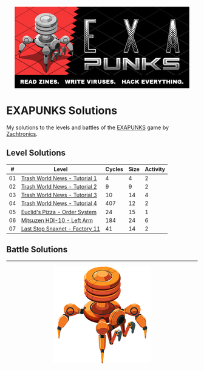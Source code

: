 <p align="center"><img src="./assets/exapunks.jpg" alt="EXAPUNKS logo"/></p>

# EXAPUNKS Solutions

My solutions to the levels and battles of the [EXAPUNKS](https://store.steampowered.com/app/716490/EXAPUNKS/) game by [Zachtronics](http://www.zachtronics.com/).

## Level Solutions

| #   | Level                                                                                | Cycles | Size | Activity |
| --- | ------------------------------------------------------------------------------------ | ------ | ---- | -------- |
| 01  | [Trash World News - Tutorial 1](./solutions/levels/01-trash-world-news-tutorial-1)   | 4      | 4    | 2        |
| 02  | [Trash World News - Tutorial 2](./solutions/levels/02-trash-world-news-tutorial-2)   | 9      | 9    | 2        |
| 03  | [Trash World News - Tutorial 3](./solutions/levels/03-trash-world-news-tutorial-3)   | 10     | 14   | 4        |
| 04  | [Trash World News - Tutorial 4](./solutions/levels/04-trash-world-news-tutorial-4)   | 407    | 12   | 2        |
| 05  | [Euclid's Pizza - Order System](./solutions/levels/05-euclids-pizza-order-system)    | 24     | 15   | 1        |
| 06  | [Mitsuzen HDI-10 - Left Arm](./solutions/levels/06-mitsuzen-hdi-10-left-arm)         | 184    | 24   | 6        |
| 07  | [Last Stop Snaxnet - Factory 11](./solutions/levels/07-last-stop-snaxnet-factory-11) | 41     | 14   | 2        |

## Battle Solutions

---

<p align="center"><img src="./assets/exa.png" alt="EXAPUNKS logo"/></p>
